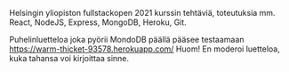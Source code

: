 Helsingin yliopiston fullstackopen 2021 kurssin tehtäviä, toteutuksia mm. React, NodeJS, Express, MongoDB, Heroku, Git.

Puhelinluetteloa joka pyörii MondoDB päällä pääsee testaamaan https://warm-thicket-93578.herokuapp.com/
Huom! En moderoi luetteloa, kuka tahansa voi kirjoittaa sinne.